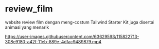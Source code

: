 # review_film
website review film dengan meng-costum Tailwind Starter Kit juga disertai animasi yang menarik

https://user-images.githubusercontent.com/63629593/115822713-308e9180-a42f-11eb-889e-4dfac9489879.mp4

